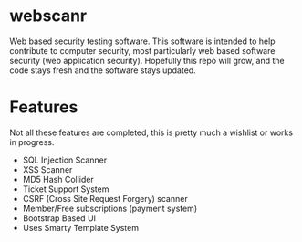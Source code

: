 webscanr
========
Web based security testing software. This software is intended to help contribute to computer security, most particularly web based software security (web application security). Hopefully this repo will grow, and the code stays fresh and the software stays updated.

Features
========
Not all these features are completed, this is pretty much a wishlist or works in progress.

- SQL Injection Scanner
- XSS Scanner
- MD5 Hash Collider
- Ticket Support System
- CSRF (Cross Site Request Forgery) scanner
- Member/Free subscriptions (payment system)
- Bootstrap Based UI
- Uses Smarty Template System
